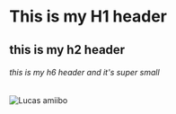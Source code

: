 # This is my H1 header

## this is my h2 header
###### this is my h6 header and it's super small

![Lucas amiibo](https://assets.nintendo.com/image/upload/ar_16:9,b_auto:border,c_lpad/b_white/f_auto/q_auto/dpr_1.5/c_scale,w_600/amiibo/Super%20Smash%20Bros./lucas-amiibo-super-smash-bros-series-box)
